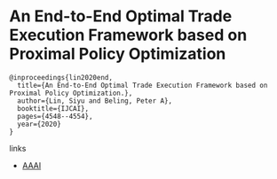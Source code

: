# An End-to-End Optimal Trade Execution Framework based on Proximal Policy Optimization
```
@inproceedings{lin2020end,
  title={An End-to-End Optimal Trade Execution Framework based on Proximal Policy Optimization.},
  author={Lin, Siyu and Beling, Peter A},
  booktitle={IJCAI},
  pages={4548--4554},
  year={2020}
}
```

links
- [AAAI](https://www.ijcai.org/proceedings/2020/627)

